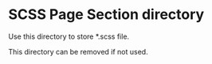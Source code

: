 SCSS Page Section directory
=================
Use this directory to store *.scss file.

This directory can be removed if not used.